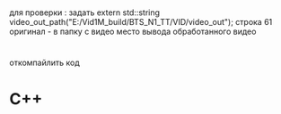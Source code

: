 #
для проверки :
задать extern std::string video_out_path("E:/Vid1M_build/BTS_N1_TT/VID/video_out"); строка 61
оригинал - в папку с видео
место вывода обработанного видео
# 
откомпайлить код

# С++